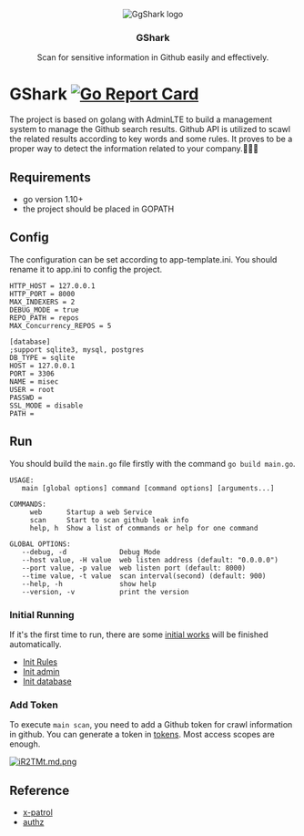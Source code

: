 <p align="center">
   <img alt="GgShark logo" src="https://s1.ax1x.com/2018/10/17/idhZvj.png" />
   <h3 align="center">GShark</h3>
   <p align="center">Scan for sensitive information in Github easily and effectively.</p>
</p>

# GShark [![Go Report Card](https://goreportcard.com/badge/github.com/neal1991/gshark)](https://goreportcard.com/report/github.com/neal1991/gshark)

The project is based on golang with AdminLTE to build a management system to manage the Github search results. Github API is utilized to scawl the related results according to key words and some rules. It proves to be a proper way to detect the information related to your company.:rocket::rocket::rocket:

## Requirements

* go version 1.10+
* the project should be placed in GOPATH

## Config

The configuration can be set according to app-template.ini. You should rename it to app.ini to config the project.

```
HTTP_HOST = 127.0.0.1
HTTP_PORT = 8000
MAX_INDEXERS = 2
DEBUG_MODE = true
REPO_PATH = repos
MAX_Concurrency_REPOS = 5

[database]
;support sqlite3, mysql, postgres
DB_TYPE = sqlite
HOST = 127.0.0.1
PORT = 3306
NAME = misec
USER = root
PASSWD = 
SSL_MODE = disable
PATH = 
```

## Run

You should build the `main.go` file firstly with the command `go build main.go`.
```
USAGE:
   main [global options] command [command options] [arguments...]

COMMANDS:
     web      Startup a web Service
     scan     Start to scan github leak info
     help, h  Show a list of commands or help for one command

GLOBAL OPTIONS:
   --debug, -d             Debug Mode
   --host value, -H value  web listen address (default: "0.0.0.0")
   --port value, -p value  web listen port (default: 8000)
   --time value, -t value  scan interval(second) (default: 900)
   --help, -h              show help
   --version, -v           print the version
```

### Initial Running

If it's the first time to run, there are some [initial works](https://github.com/neal1991/gshark/blob/0ea3365f88e012df3fef1079df04a4f4b266319d/models/models.go#L31) will be finished automatically.

* [Init Rules](https://github.com/neal1991/gshark/blob/0ea3365f88e012df3fef1079df04a4f4b266319d/models/models.go#L98)
* [Init admin](https://github.com/neal1991/gshark/blob/0ea3365f88e012df3fef1079df04a4f4b266319d/models/models.go#L117)
* [Init database](https://github.com/neal1991/gshark/blob/0ea3365f88e012df3fef1079df04a4f4b266319d/models/models.go#L47)

### Add Token

To execute `main scan`, you need to add a Github token for crawl information in github. You can generate a token in [tokens](https://github.com/settings/tokens). Most access scopes are enough.

[![iR2TMt.md.png](https://s1.ax1x.com/2018/10/31/iR2TMt.md.png)](https://imgchr.com/i/iR2TMt)

## Reference

* [x-patrol](https://github.com/MiSecurity/x-patrol)
* [authz](https://github.com/go-macaron/authz)


